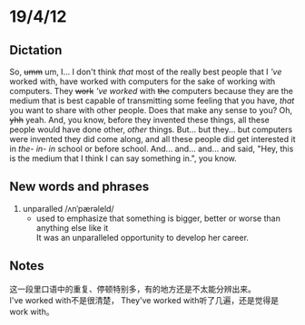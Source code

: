 # 19/4/12
## Dictation  
So, ~~umm~~ um, I... I don't think *that* most of the really best people that I *'ve* worked with, have worked with computers for the sake of working with computers. They ~~work~~ *'ve worked* with ~~the~~ computers because they are the medium that is best capable of transmitting some feeling that you have, *that* you want to share with other people. Does that make any sense to you? Oh, ~~yhh~~ yeah. And, you know, before they invented these things, all these people would have done other, *other* things. But... but they... but computers were invented they did come along, and all these people did get interested it in *the- in- in* school or before school. And... and... and... and said, "Hey, this is the medium that I think I can say something in.", you know.
## New words and phrases
1. unparalled /ʌnˈpærəleld/  
	* used to emphasize that something is bigger, better or worse than anything else like it  
	It was an unparalleled opportunity to develop her career.  
    

## Notes  
这一段里口语中的重复、停顿特别多，有的地方还是不太能分辨出来。  
I've worked with不是很清楚， They've worked with听了几遍，还是觉得是work with。  